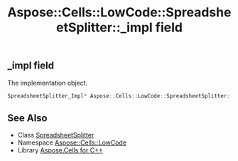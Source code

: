 ﻿---
title: Aspose::Cells::LowCode::SpreadsheetSplitter::_impl field
linktitle: _impl
second_title: Aspose.Cells for C++ API Reference
description: 'Aspose::Cells::LowCode::SpreadsheetSplitter::_impl field. The implementation object in C++.'
type: docs
weight: 700
url: /cpp/aspose.cells.lowcode/spreadsheetsplitter/_impl/
---
## _impl field


The implementation object.

```cpp
SpreadsheetSplitter_Impl* Aspose::Cells::LowCode::SpreadsheetSplitter::_impl
```

## See Also

* Class [SpreadsheetSplitter](../)
* Namespace [Aspose::Cells::LowCode](../../)
* Library [Aspose.Cells for C++](../../../)
